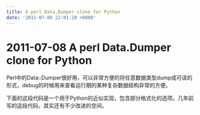 ```yaml
---
title: A perl Data.Dumper clone for Python
date: '2011-07-08 22:01:10 +0800'
---
```


# 2011-07-08  A perl Data.Dumper clone for Python

Perl中的Data::Dumper很好用，可以非常方便的将任意数据类型dump成可读的形式，debug的时候用来查看运行期的某种复杂数据结构非常的方便。

下面的这段代码是一个用于Python的近似实现，包含部分格式化的选项。几年前写的这段代码，其实还有不少改进的空间。

